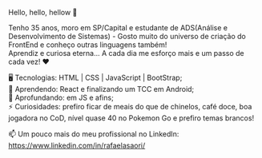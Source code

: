 Hello, hello, hellow 👋

Tenho 35 anos, moro em SP/Capital e estudante de ADS(Análise e Desenvolvimento de Sistemas) - Gosto muito do universo de criação do FrontEnd e conheço outras linguagens também! <br />
Aprendiz e curiosa eterna... A cada dia me esforço mais e um passo de cada vez! ❤

🖥️ Tecnologias: HTML | CSS | JavaScript | BootStrap; <br />
🌱 Aprendendo: React e finalizando um TCC em Android; <br />
🤔 Aprofundando: em JS e afins; <br />
⚡ Curiosidades: prefiro ficar de meais do que de chinelos, café doce, boa jogadora no CoD, nível quase 40 no Pokemon Go e prefiro temas brancos! <br />

📫 Um pouco mais do meu profissional no LinkedIn: https://www.linkedin.com/in/rafaelasaori/
<!-- 
**rafakabuchi/rafakabuchi** is a ✨ _special_ ✨ repository because its `README.md` (this file) appears on your GitHub profile.
### Hi there 👋
Here are some ideas to get you started:

- 🔭 I’m currently working on ...
- 🌱 I’m currently learning ...
- 👯 I’m looking to collaborate on ...
- 🤔 I’m looking for help with ...
- 💬 Ask me about ...
- 📫 How to reach me: ...
- 😄 Pronouns: ...
- ⚡ Fun fact: ...
-->
